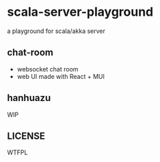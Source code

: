 # scala-server-playground

a playground for scala/akka server

## chat-room

- websocket chat room
- web UI made with React + MUI

## hanhuazu

WIP

## LICENSE

WTFPL

